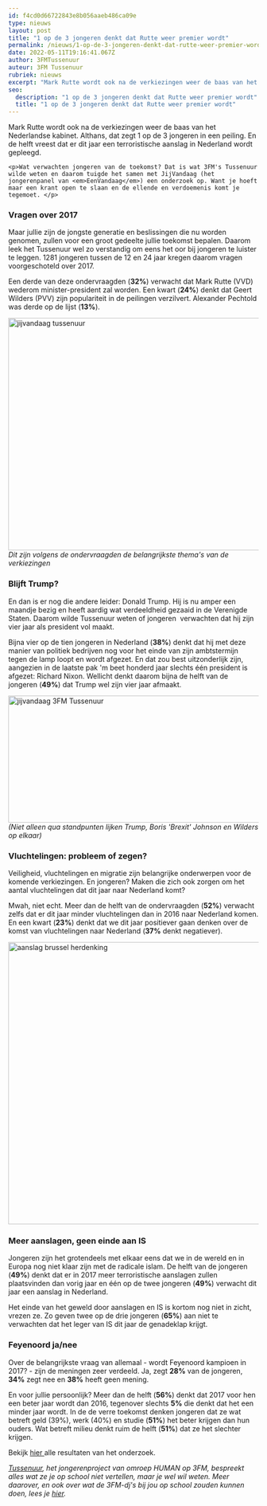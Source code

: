 ```yaml
---
id: f4cd0d66722843e8b056aaeb486ca09e
type: nieuws
layout: post
title: "1 op de 3 jongeren denkt dat Rutte weer premier wordt"
permalink: /nieuws/1-op-de-3-jongeren-denkt-dat-rutte-weer-premier-wordt/
date: 2022-05-11T19:16:41.067Z
author: 3FMTussenuur
auteur: 3FM Tussenuur
rubriek: nieuws
excerpt: "Mark Rutte wordt ook na de verkiezingen weer de baas van het Nederlandse kabinet. Althans, dat zegt 1 op de 3 jongeren in een peiling. En de helft vreest dat er dit jaar een terroristische aanslag in Nederland wordt gepleegd.  "
seo:
  description: "1 op de 3 jongeren denkt dat Rutte weer premier wordt"
  title: "1 op de 3 jongeren denkt dat Rutte weer premier wordt"
---
```

Mark Rutte wordt ook na de verkiezingen weer de baas van het Nederlandse kabinet. Althans, dat zegt 1 op de 3 jongeren in een peiling. En de helft vreest dat er dit jaar een terroristische aanslag in Nederland wordt gepleegd.  

    <p>Wat verwachten jongeren van de toekomst? Dat is wat 3FM's Tussenuur wilde weten en daarom tuigde het samen met JijVandaag (het jongerenpanel van <em>EenVandaag</em>) een onderzoek op. Want je hoeft maar een krant open te slaan en de ellende en verdoemenis komt je tegemoet. </p>
<h3>Vragen over 2017</h3>
<p>Maar jullie zijn de jongste generatie en beslissingen die nu worden genomen, zullen voor een groot gedeelte jullie toekomst bepalen. Daarom leek het Tussenuur wel zo verstandig om eens het oor bij jongeren te luister te leggen. 1281 jongeren tussen de 12 en 24 jaar kregen daarom vragen voorgeschoteld over 2017. </p>
<p>Een derde van deze ondervraagden (<strong>32%</strong>) verwacht dat Mark Rutte (VVD) wederom minister-president zal worden. Een kwart (<strong>24%</strong>) denkt dat Geert Wilders (PVV) zijn populariteit in de peilingen verzilvert. Alexander Pechtold was derde op de lijst (<strong>13%</strong>).  </p>
<p><div class="media media-element-container media-default"><div id="file-415755" class="file file-image file-image-png">

        
  
  <div class="content">
    <img alt="jijvandaag tussenuur" title="Beeld: 3FM Tussenuur/JijVandaag" height="467" width="700" class="media-element file-default" data-delta="1" src="/sites/default/files/jijvandaag%201.png">  </div>

  
</div>
</div><em>Dit zijn volgens de ondervraagden de belangrijkste thema's van de verkiezingen</em>
<h3>Blijft Trump?</h3>
<p>En dan is er nog die andere leider: Donald Trump. Hij is nu amper een maandje bezig en heeft aardig wat verdeeldheid gezaaid in de Verenigde Staten. Daarom wilde Tussenuur weten of jongeren  verwachten dat hij zijn vier jaar als president vol maakt. </p>
<p>Bijna vier op de tien jongeren in Nederland (<strong>38%</strong>) denkt dat hij met deze manier van politiek bedrijven nog voor het einde van zijn ambtstermijn tegen de lamp loopt en wordt afgezet. En dat zou best uitzonderlijk zijn, aangezien in de laatste pak 'm beet honderd jaar slechts één president is afgezet: Richard Nixon. Wellicht denkt daarom bijna de helft van de jongeren (<strong>49%</strong>) dat Trump wel zijn vier jaar afmaakt.</p>
<p><div class="media media-element-container media-default"><div id="file-415756" class="file file-image file-image-jpeg">

        
  
  <div class="content">
    <img alt="jijvandaag 3FM Tussenuur" title="Beeld: 3FM Tussenuur/JijVandaag" height="255" width="700" class="media-element file-default" data-delta="1" src="/sites/default/files/jijvandaag%202_0.jpg">  </div>

  
</div>
</div><em>(Niet alleen qua standpunten lijken Trump, Boris 'Brexit' Johnson en Wilders op elkaar) </em>
<h3>Vluchtelingen: probleem of zegen?</h3>
<p>Veiligheid, vluchtelingen en migratie zijn belangrijke onderwerpen voor de komende verkiezingen. En jongeren? Maken die zich ook zorgen om het aantal vluchtelingen dat dit jaar naar Nederland komt?</p>
<p>Mwah, niet echt. Meer dan de helft van de ondervraagden (<strong>52%</strong>) verwacht zelfs dat er dit jaar minder vluchtelingen dan in 2016 naar Nederland komen. En een kwart (<strong>23%</strong>) denkt dat we dit jaar positiever gaan denken over de komst van vluchtelingen naar Nederland (<strong>37%</strong> denkt negatiever).  </p>
<p><div class="media media-element-container media-default"><div id="file-415757" class="file file-image file-image-jpeg">

        
  
  <div class="content">
    <img alt="aanslag brussel herdenking" title="Foto: AFP" height="567" width="850" class="media-element file-default" data-delta="1" src="/sites/default/files/ANP-43129911.jpg">  </div>

  
</div>
</div>
<h3>Meer aanslagen, geen einde aan IS</h3>
<p>Jongeren zijn het grotendeels met elkaar eens dat we in de wereld en in Europa nog niet klaar zijn met de radicale islam. De helft van de jongeren (<strong>49%</strong>) denkt dat er in 2017 meer terroristische aanslagen zullen plaatsvinden dan vorig jaar en één op de twee jongeren (<strong>49%</strong>) verwacht dit jaar een aanslag in Nederland. </p>
<p>Het einde van het geweld door aanslagen en IS is kortom nog niet in zicht, vrezen ze. Zo geven twee op de drie jongeren (<strong>65%</strong>) aan niet te verwachten dat het leger van IS dit jaar de genadeklap krijgt. </p>
<h3>Feyenoord ja/nee</h3>
<p>Over de belangrijkste vraag van allemaal - wordt Feyenoord kampioen in 2017? - zijn de meningen zeer verdeeld. Ja, zegt <strong>28%</strong> van de jongeren, <strong>34%</strong> zegt nee en <strong>38%</strong> heeft geen mening.   </p>
<p>En voor jullie persoonlijk? Meer dan de helft (<strong>56%</strong>) denkt dat 2017 voor hen een beter jaar wordt dan 2016, tegenover slechts <strong>5%</strong> die denkt dat het een minder jaar wordt. In de de verre toekomst denken jongeren dat ze wat betreft geld (39%), werk (40%) en studie (<strong>51%</strong>) het beter krijgen dan hun ouders. Wat betreft milieu denkt ruim de helft (<strong>51%</strong>) dat ze het slechter krijgen.  </p>
<p>Bekijk <a href="http://content1d.omroep.nl/urishieldv2/l27m1cd732004b31a62100589d87cd000000.7fd93423790a44b3e8336673a52fce93/3fm/tussenuur/2017/Onderzoek%20Toekomst.pdf" target="_blank">hier </a>alle resultaten van het onderzoek. </p>
<p><em><a href="http://go.3fm.nl/tussenuur">Tussenuur</a>, het jongerenproject van omroep HUMAN op 3FM, bespreekt alles wat ze je op school niet vertellen, maar je wel wil weten. Meer daarover, en ook over wat de 3FM-dj's bij jou op school zouden kunnen doen, lees je <a href="http://www.3fm.nl/nieuws/detail/365546/Kun-je-in-een-tussenuur-een-ritje-in-de-achtbaan-maken%3F">hier</a>.</em></p>  
